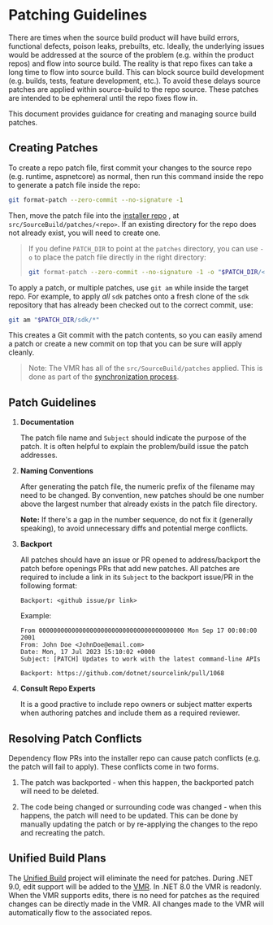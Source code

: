 # Patching Guidelines

There are times when the source build product will have build errors, functional
defects, poison leaks, prebuilts, etc. Ideally, the underlying issues
would be addressed at the source of the problem (e.g. within the product repos)
and flow into source build. The reality is that repo fixes can take a long
 time to flow into source build. This can block source build development
(e.g. builds, tests, feature development, etc.). To avoid these delays source
patches are applied within source-build to the repo source. These patches are intended
to be ephemeral until the repo fixes flow in.

This document provides guidance for creating and managing source build patches.

## Creating Patches

To create a repo patch file, first commit your changes to the source repo (e.g. runtime, aspnetcore) as normal,
then run this command inside the repo to generate a patch file inside the repo:

```sh
git format-patch --zero-commit --no-signature -1
```

Then, move the patch file into the [installer repo](https://github.com/dotnet/installer/tree/main/src/SourceBuild/patches)
, at `src/SourceBuild/patches/<repo>`. If an existing directory for the repo does not already exist, you will need to create one.

> If you define `PATCH_DIR` to point at the `patches` directory, you can use
> `-o` to place the patch file directly in the right directory:
>
> ```sh
> git format-patch --zero-commit --no-signature -1 -o "$PATCH_DIR/<repo>"
> ```

To apply a patch, or multiple patches, use `git am` while inside the target
repo. For example, to apply *all* `sdk` patches onto a fresh clone of the `sdk`
repository that has already been checked out to the correct commit, use:

```sh
git am "$PATCH_DIR/sdk/*"
```

This creates a Git commit with the patch contents, so you can easily amend a
patch or create a new commit on top that you can be sure will apply cleanly.

> Note: The VMR has all of the `src/SourceBuild/patches` applied. This is done as
part of the [synchronization process](https://github.com/dotnet/arcade/blob/main/Documentation/UnifiedBuild/VMR-Design-And-Operation.md#source-build-patches).

## Patch Guidelines

1. **Documentation**

    The patch file name and `Subject` should indicate the purpose of the patch. It is often
    helpful to explain the problem/build issue the patch addresses.

1. **Naming Conventions**

    After generating the patch file, the numeric prefix of the filename may need to
    be changed. By convention, new patches should be one number above the largest
    number that already exists in the patch file directory.

    **Note:** If there's a gap in the number sequence, do not fix it (generally
    speaking), to avoid unnecessary diffs and potential merge conflicts.

1. **Backport**

    All patches should have an issue or PR opened to address/backport the patch before
    openings PRs that add new patches.  All patches are required to include a link
    in its `Subject` to the backport issue/PR in the following format:

    `Backport: <github issue/pr link>`

    Example:

    ``` text
    From 0000000000000000000000000000000000000000 Mon Sep 17 00:00:00 2001
    From: John Doe <JohnDoe@email.com>
    Date: Mon, 17 Jul 2023 15:10:02 +0000
    Subject: [PATCH] Updates to work with the latest command-line APIs

    Backport: https://github.com/dotnet/sourcelink/pull/1068
    ```

1. **Consult Repo Experts**

    It is a good practive to include repo owners or subject matter experts when authoring
    patches and include them as a required reviewer.

## Resolving Patch Conflicts

Dependency flow PRs into the installer repo can cause patch conflicts (e.g. the
patch will fail to apply). These conflicts come in two forms.

1. The patch was backported - when this happen, the backported patch will need to
be deleted.

1. The code being changed or surrounding code was changed - when this happens, the
patch will need to be updated. This can be done by manually updating the patch or
by re-applying the changes to the repo and recreating the patch.

## Unified Build Plans

The [Unified Build](https://github.com/dotnet/arcade/blob/main/Documentation/UnifiedBuild/README.md)
project will eliminate the need for patches. During .NET 9.0, edit support will be
added to the [VMR](https://github.com/dotnet/dotnet). In .NET 8.0
the VMR is readonly. When the VMR supports edits, there is no need for patches as
the required changes can be directly made in the VMR. All changes made to the VMR will automatically
flow to the associated repos.
